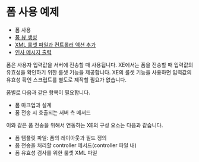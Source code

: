 # 폼 사용 예제

- 폼 사용
 - [폼 뷰 생성](./01_create_form_view)
 - [XML 룰셋 파일과 컨트롤러 액션 추가](./02_ruleset_and_controller_action)
 - [인사 메시지 출력](./03_print_hello_world)

폼은 사용자 입력값을 서버에 전송할 때 사용됩니다. XE에서는 폼을 전송할 때 입력값의 유효성을 확인하기 위한 룰셋 기능을 제공합니다. XE의 룰셋 기능을 사용하면 입력값의 유효성 확인 스크립트를 별도로 제작할 필요가 없습니다.

폼별로 다음과 같은 항목이 필요합니다.

- 폼 마크업과 설계
- 폼 전송 시 호출되는 서버 측 메서드

이와 같은 폼 전송을 위해서 연동하는 XE의 구성 요소는 다음과 같습니다.

- 폼 템플릿 파일: 폼의 레이아웃과 필드 정의
- 폼 전송을 처리할 controller 메서드(controller 파일 내)
- 폼 유효성 검사를 위한 룰셋 XML 파일
